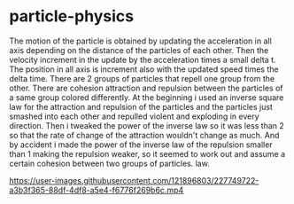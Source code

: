 # particle-physics
The motion of the particle is obtained by updating the acceleration in all axis depending on the distance of the particles of each other. Then the velocity increment in the
update by the acceleration times a small delta t. The position in all axis is increment also with the updated speed times the delta time.
There are 2 groups of particles that repell one group from the other. 
There are cohesion attraction and repulsion between the particles of a same group colored differently.
At the beginning i used an inverse square law for the attraction and repulsion of the particles and the particles just smashed into each other and repulled violent and exploding in every direction.
Then i tweaked the power of the inverse law so it was less than 2 so that the rate of change of the attraction wouldn't change as much. And by accident i made the power of the inverse law of the repulsion smaller than 1 making the repulsion weaker, so it seemed to work out and assume a certain cohesion between two groups of particles.
law.





https://user-images.githubusercontent.com/121896803/227749722-a3b3f365-88df-4df8-a5e4-f6776f269b6c.mp4

